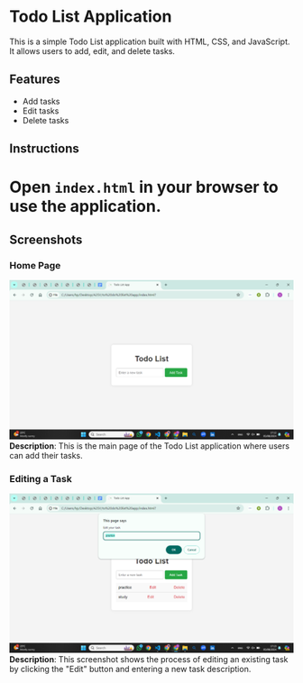 # Todo List Application
This is a simple Todo List application built with HTML, CSS, and JavaScript. It allows users to add, edit, and delete tasks.

## Features
- Add tasks
- Edit tasks
- Delete tasks


## Instructions

# Open `index.html` in your browser to use the application.

## Screenshots

### Home Page
![Landing page](screenshots/landing.png)
**Description**: This is the main page of the Todo List application where users can add their tasks.

### Editing a Task
![Editing a Task](screenshots/edit_task.png)
**Description**: This screenshot shows the process of editing an existing task by clicking the "Edit" button and entering a new task description.
